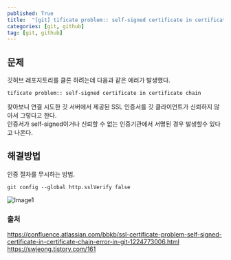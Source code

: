 ```yaml
---
published: True
title:  "[git] tificate problem:: self-signed certificate in certificate chain"
categories: [git, github]
tag: [git, github]
---
```


## 문제 
깃허브 레포지토리를 클론 하려는데 다음과 같은 에러가 발생했다.  

```tificate problem:: self-signed certificate in certificate chain```  

찾아보니 연결 시도한 깃 서버에서 제공된 SSL 인증서를 깃 클라이언트가 신뢰하지 않아서 그렇다고 한다.  
인증서가 self-signed이거나 신뢰할 수 없는 인증기관에서 서명된 경우 발생할수 있다고 나온다.

## 해결방법

인증 절차를 무시하는 방법.

```
git config --global http.sslVerify false
```

![Image1](/images/2023-12-01-git_self_signed_certificate_01.png)

### 출처  

<https://confluence.atlassian.com/bbkb/ssl-certificate-problem-self-signed-certificate-in-certificate-chain-error-in-git-1224773006.html>  
<https://swjeong.tistory.com/161>  